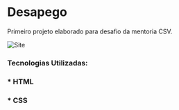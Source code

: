 # Desapego
Primeiro projeto elaborado para desafio da mentoria CSV. 

![Site](https://github.com/VanPieroni/SiteVendaBolsasUsadas/blob/main/Desapego.png)

<h3>Tecnologias Utilizadas:</h3>
<h3>* HTML</h3>
<h3>* CSS</h3>
